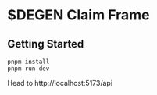 # $DEGEN Claim Frame

## Getting Started

```
pnpm install
pnpm run dev
```

Head to http://localhost:5173/api
